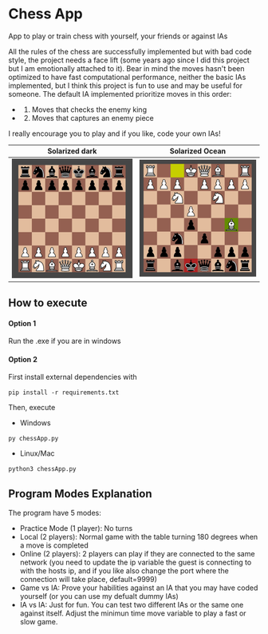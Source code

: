 # Chess App

App to play or train chess with yourself, your friends or against IAs

All the rules of the chess are successfully implemented but with bad code style, the project needs a face lift (some years ago since I did this project but I am emotionally attached to it). Bear in mind the moves hasn't been optimized to have fast computational performance, neither the basic IAs implemented, but I think this project is fun to use and may be useful for someone. The default IA implemented prioritize moves in this order:
- 1. Moves that checks the enemy king
- 2. Moves that captures an enemy piece

I really encourage you to play and if you like, code your own IAs!

Solarized dark             |  Solarized Ocean
:-------------------------:|:-------------------------:
![Board Image](/assets/board.png) | ![Check Image](/assets/check.png) 

## How to execute

#### Option 1
Run the .exe if you are in windows
#### Option 2
First install external dependencies with
```
pip install -r requirements.txt
```
Then, execute
- Windows
```
py chessApp.py
```
- Linux/Mac
```
python3 chessApp.py
```
## Program Modes Explanation

The program have 5 modes:

- Practice Mode (1 player): No turns
- Local (2 players): Normal game with the table turning 180 degrees when a move is completed
- Online (2 players): 2 players can play if they are connected to the same network (you need to update the ip variable the guest is connecting to with the hosts ip, and if you like also change the port where the connection will take place, default=9999)
- Game vs IA: Prove your habilities against an IA that you may have coded yourself (or you can use my defualt dummy IAs)
- IA vs IA: Just for fun. You can test two different IAs or the same one against itself. Adjust the minimun time move variable to play a fast or slow game.



